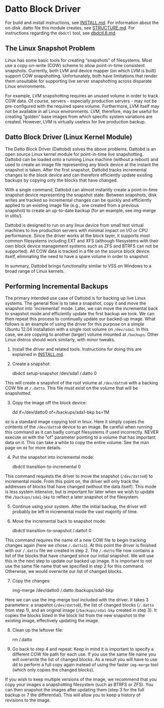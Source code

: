 Datto Block Driver
===========

For build and install instructions, see [INSTALL.md](INSTALL.md).
For information about the on-disk .datto file this module creates, see [STRUCTURE.md](doc/STRUCTURE.md).
For instructions regarding the `dbdctl` tool, see [dbdctl.8.md](doc/dbdctl.8.md).

## The Linux Snapshot Problem

Linux has some basic tools for creating “snapshots” of filesystems.  Most use a copy-on-write (COW) scheme to allow point-in-time consistent snapshots.  Currently, both LVM and device mapper (on which LVM is built) support COW snapshotting.  Unfortunately, both have limitations that render them unsuitable for supporting live server snapshotting across disparate Linux environments.

For example, LVM snapshotting requires an unused volume in order to track COW data.  Of course, servers - especially production servers - may not be pre-configured with the required spare volume.  Furthermore, LVM itself may not be available in all Linux environments.  LVM, therefore, may be useful for creating “golden” base images from which specific system variations are created.  However, LVM is virtually useless for live production backup.

## Datto Block Driver (Linux Kernel Module)

The Datto Block Driver (Dattobd) solves the above problems. Dattobd is an open source Linux kernel module for point-in-time live snapshotting.  Dattobd can be loaded onto a running Linux machine (without a reboot) and used to create an image file representing any block device at the instant the snapshot is taken.  After the first snapshot, Dattobd tracks incremental changes to the block device and can therefore efficiently update existing backups by copying only the blocks that have changed.  

With a single command, Dattobd can almost instantly create a point-in-time snapshot device representing the snapshot state.  Between snapshots, disk writes are tracked so incremental changes can be quickly and efficiently applied to an existing image file (e.g., one created from a previous snapshot) to create an up-to-date backup (for an example, see img-merge in utils/).

Dattobd is designed to run on any linux device from small test virtual machines to live production servers with minimal impact on I/O or CPU performance.  Since the driver works at the block layer, it supports most common filesystems including EXT and XFS (although filesystems with their own block device management systems such as ZFS and BTRFS can not be supported).  All COW data is tracked in a file on the source block device itself, eliminating the need to have a spare volume in order to snapshot.  

In summary, Dattobd brings functionality similar to VSS on Windows to a broad range of Linux kernels.

## Performing Incremental Backups

The primary intended use case of Dattobd is for backing up live Linux systems. The general flow is to take a snapshot, copy it and move the snapshot into 'incremental' mode. Later, we can move the incremental back to snapshot mode and efficiently update the first backup we took. We can then repeat this process to continually update our backed-up image.  What follows is an example of using the driver for this purpose on a simple Ubuntu 12.04 installation with a single root volume on `/dev/sda1`. In this case, we are copying to another (larger) volume mounted at `/backups`. Other Linux distros should work similarly, with minor tweaks.

1) Install the driver and related tools. Instructions for doing this are explained in [INSTALL.md](INSTALL.md).

2) Create a snapshot:

	dbdctl setup-snapshot /dev/sda1 /.datto 0


This will create a snapshot of the root volume at `/dev/datto0` with a backing COW file at `/.datto`. This file must exist on the volume that will be snapshotted.

3) Copy the image off the block device:

	dd if=/dev/datto0 of=/backups/sda1-bkp bs=1M


`dd` is a standard image copying tool in linux. Here it simply copies the contents of the `/dev/datto0` device to an image. Be careful when running this command as it can badly corrupt filesystems if used incorrectly. NEVER execute `dd` with the "of" parameter pointing to a volume that has important data on it. This can take a while to copy the entire volume. See the man page on `dd` for more details.

4) Put the snapshot into incremental mode:

	dbdctl transition-to-incremental 0


This command requests the driver to move the snapshot (`/dev/datto0`) to incremental mode. From this point on, the driver will only track the addresses of blocks that have changed (without the data itself). This mode is less system intensive, but is important for later when we wish to update the `/backups/sda1-bkp` to reflect a later snapshot of the filesystem.

5) Continue using your system.
After the initial backup, the driver will probably be left in incremental mode the vast majority of time.


6) Move the incremental back to snapshot mode:

	dbdctl transition-to-snapshot /.datto1 0


This command requires the name of a new COW file to begin tracking changes again (here we chose `/.datto1`). At this point the driver is finished with our `/.datto` file we created in step 2. The `/.datto` file now contains a list of the blocks that have changed since our initial snapshot. We will use this in the next step to update our backed up image. It is important to not use the same file name that we specified in step 2 for this command. Otherwise, we would overwrite our list of changed blocks.

7) Copy the changes:

	img-merge /dev/datto0 /.datto /backups/sda1-bkp


Here we can use the img-merge tool included with the driver. It takes 3 parameters: a snapshot (`/dev/datto0`), the list of changed blocks (`/.datto` from step 1), and an original image (`/backups/sda1-bkp` created in step 3). It copies the blocks listed in the block list from the new snapshot to the existing image, effectively updating the image.

8) Clean up the leftover file:

	rm /.datto


9) Go back to step 4 and repeat:
Keep in mind it is important to specify a different COW file path for each use. If you use the same file name you will overwrite the list of changed blocks. As a result you will have to use dd to perform a full copy again instead of using the faster `img-merge` tool (which only copies the changed blocks).

If you wish to keep multiple versions of the image, we recommend that you copy your images a snapshotting filesystem (such as BTRFS or ZFS). You can then snapshot the images after updating them (step 3 for the full backup or 7 the differential). This will allow you to keep a history of revisions to the image.

